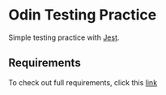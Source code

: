 # Odin Testing Practice

Simple testing practice with [Jest](https://jestjs.io/ "Jest Website").

## Requirements

To check out full requirements, click this [link](https://www.theodinproject.com/lessons/node-path-javascript-testing-practice "Project: Testing Practice")  
